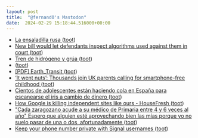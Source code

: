 ```yaml
---
layout: post
title:  "@fernand0's Mastodon"
date:  2024-02-29 15:18:44.516000+00:00
---
```

*  [La ensaladilla rusa ](https://www.consultorartesano.com/2024/02/la-ensaladilla-rusa.htm) ([toot](https://mastodon.social/@fernand0/112015436962520897))
*  [New bill would let defendants inspect algorithms used against them in court ](https://www.theverge.com/2024/2/15/24074214/justice-in-forensic-algorithms-act-democrats-mark-takano-dwight-evan) ([toot](https://mastodon.social/@fernand0/112015221548615096))
*  [Tren de hidrógeno y grúa ](https://www.flickr.com/photos/fernand0/53530555366) ([toot](https://mastodon.social/@fernand0/112015148748452854))
*  [ ](https://linuxrocks.online/@JulHer) ([toot](https://mastodon.social/@fernand0/112015043689519900))
*  [[PDF] Earth_Transit   ](https://zhaoxusui.github.io/Earth_Transit.pdf) ([toot](https://mastodon.social/@fernand0/112014849716567344))
*  [‘It went nuts’: Thousands join UK parents calling for smartphone-free childhood ](https://www.theguardian.com/technology/2024/feb/17/thousands-join-uk-parents-calling-for-smartphone-free-childhoo) ([toot](https://mastodon.social/@fernand0/112014518470530794))
*  [Cientos de adolescentes están haciendo cola en España para escanearse el iris a cambio de dinero ](https://www.xataka.com/privacidad/cientos-adolescentes-hacen-cola-espana-para-escanearse-iris-a-cambio-dinero-han-denunciad) ([toot](https://mastodon.social/@fernand0/112014374461372452))
*  [How Google is killing independent sites like ours - HouseFresh ](https://housefresh.com/david-vs-digital-goliaths) ([toot](https://mastodon.social/@fernand0/112014000449651119))
*  [&quot;Cada zaragozano acude a su médico de Primaria entre 4 y 6 veces al año&quot; Espero que alguien esté aprovechando bien las mías porque yo no suelo pasar de una o dos, afortunadamente ](https://mastodon.social/@fernand0/112013654665051418) ([toot](https://mastodon.social/@fernand0/112013654665051418))
*  [Keep your phone number private with Signal usernames ](https://signal.org/blog/phone-number-privacy-usernames) ([toot](https://mastodon.social/@fernand0/112012479191932561))
